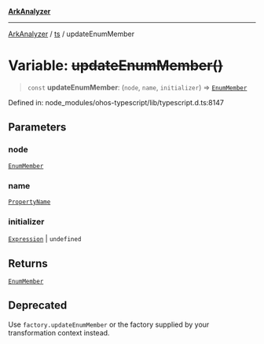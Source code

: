 [**ArkAnalyzer**](../../../../README.md)

***

[ArkAnalyzer](../../../../globals.md) / [ts](../README.md) / updateEnumMember

# Variable: ~~updateEnumMember()~~

> `const` **updateEnumMember**: (`node`, `name`, `initializer`) => [`EnumMember`](../interfaces/EnumMember.md)

Defined in: node\_modules/ohos-typescript/lib/typescript.d.ts:8147

## Parameters

### node

[`EnumMember`](../interfaces/EnumMember.md)

### name

[`PropertyName`](../type-aliases/PropertyName.md)

### initializer

[`Expression`](../interfaces/Expression.md) | `undefined`

## Returns

[`EnumMember`](../interfaces/EnumMember.md)

## Deprecated

Use `factory.updateEnumMember` or the factory supplied by your transformation context instead.
